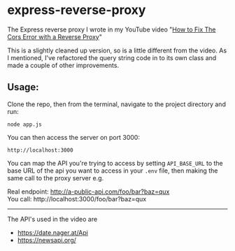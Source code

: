 # express-reverse-proxy

The Express reverse proxy I wrote in my YouTube video "[How to Fix The Cors Error with a Reverse Proxy](https://www.youtube.com/watch?v=5jPoTpXpIH4&t=796)"

This is a slightly cleaned up version, so is a little different from the video. As I mentioned, I've refactored the query string code in to its own class and made a couple of other improvements.

## Usage:

Clone the repo, then from the terminal, navigate to the project directory and run:

`node app.js`

You can then access the server on port 3000:

`http://localhost:3000`

You can map the API you're trying to access by setting `API_BASE_URL` to the base URL of the api you want to access in your `.env` file, then making the same call to the proxy server e.g.

Real endpoint: http://a-public-api.com/foo/bar?baz=qux  
You call: http://localhost:3000/foo/bar?baz=qux

---

The API's used in the video are 

- https://date.nager.at/Api
- https://newsapi.org/ 
